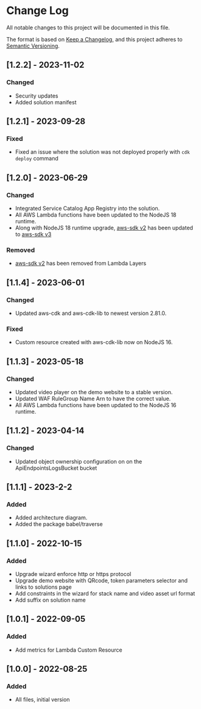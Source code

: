 
# Change Log

All notable changes to this project will be documented in this file.

The format is based on [Keep a Changelog](https://keepachangelog.com/en/1.0.0/),
and this project adheres to [Semantic Versioning](https://semver.org/spec/v2.0.0.html).

## [1.2.2] - 2023-11-02

### Changed
- Security updates
- Added solution manifest

## [1.2.1] - 2023-09-28

### Fixed
- Fixed an issue where the solution was not deployed properly with `cdk deploy` command

## [1.2.0] - 2023-06-29
### Changed
- Integrated Service Catalog App Registry into the solution.
- All AWS Lambda functions have been updated to the NodeJS 18 runtime.
- Along with NodeJS 18 runtime upgrade, [aws-sdk v2](https://github.com/aws/aws-sdk-js) has been updated to [aws-sdk v3](https://github.com/aws/aws-sdk-js-v3)

### Removed
- [aws-sdk v2](https://github.com/aws/aws-sdk-js) has been removed from Lambda Layers

## [1.1.4] - 2023-06-01
### Changed
- Updated aws-cdk and aws-cdk-lib to newest version 2.81.0.

### Fixed
- Custom resource created with aws-cdk-lib now on NodeJS 16. 

## [1.1.3] - 2023-05-18
### Changed
- Updated video player on the demo website to a stable version.
- Updated WAF RuleGroup Name Arn to have the correct value.
- All AWS Lambda functions have been updated to the NodeJS 16 runtime.

## [1.1.2] - 2023-04-14
### Changed
- Updated object ownership configuration on on the ApiEndpointsLogsBucket bucket

## [1.1.1] - 2023-2-2
### Added
- Added architecture diagram.
- Added the package babel/traverse

## [1.1.0] - 2022-10-15
### Added
- Upgrade wizard enforce http or https protocol
- Upgrade demo website with QRcode, token parameters selector and links to solutions page
- Add constraints in the wizard for stack name and video asset url format
- Add suffix on solution name

## [1.0.1] - 2022-09-05
### Added
- Add metrics for Lambda Custom Resource

## [1.0.0] - 2022-08-25
### Added
- All files, initial version
